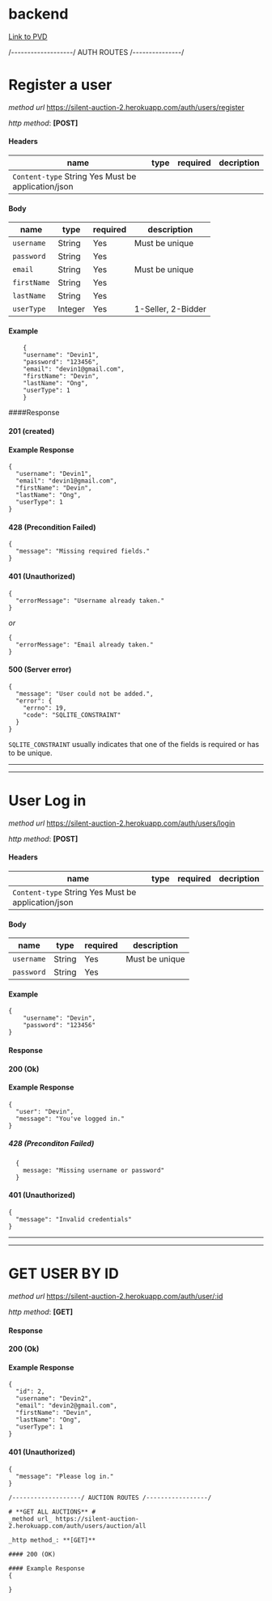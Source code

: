 # backend

[Link to PVD](https://docs.google.com/document/d/1KEZ06Q_yHd8nVpVHYToFzfP6P2m8ZGHwvp02NlnUTfU/edit#)


/-------------------/ AUTH ROUTES /---------------/

# **Register a user** #
_method url_ https://silent-auction-2.herokuapp.com/auth/users/register

_http method_: **[POST]**

#### Headers 

|      name             |   type    |  required  |          decription         |
|-----------------------|-----------|------------|-----------------------------|
|    `Content-type`       String      Yes            Must be application/json  |

#### Body

|    name         |     type     |   required  |      description           |   
|-----------------|--------------|-------------|----------------------------|
|`username`       |   String     |      Yes    |     Must be unique         |
|`password`       |   String     |      Yes    |                            |
|`email`          |   String     |      Yes    |     Must be unique         | 
|`firstName`      |   String     |      Yes    |                            | 
|`lastName`       |   String     |      Yes    |                            | 
|`userType`       |   Integer    |      Yes    |     1-Seller, 2-Bidder     | 

#### Example
```
    {     
	"username": "Devin1",
	"password": "123456",
	"email": "devin1@gmail.com",
	"firstName": "Devin",
	"lastName": "Ong",
	"userType": 1
    }
```

####Response

#### 201 (created)

#### Example Response
```
{
  "username": "Devin1",
  "email": "devin1@gmail.com",
  "firstName": "Devin",
  "lastName": "Ong",
  "userType": 1
}
```

#### 428 (Precondition Failed)
```
{
  "message": "Missing required fields."
}
```

#### 401 (Unauthorized)
```
{
  "errorMessage": "Username already taken."
}
```
*or*
```
{
  "errorMessage": "Email already taken."
}
```

#### 500 (Server error)
```
{
  "message": "User could not be added.",
  "error": {
    "errno": 19,
    "code": "SQLITE_CONSTRAINT"
  }
}
```
`SQLITE_CONSTRAINT` usually indicates that one of the fields is required or has to be unique.


-------------------------------------------------------------
-------------------------------------------------------------


# **User Log in** #
_method url_ https://silent-auction-2.herokuapp.com/auth/users/login

_http method_: **[POST]**

#### Headers 

|      name             |   type    |  required  |          decription         |
|-----------------------|-----------|------------|-----------------------------|
|    `Content-type`       String      Yes            Must be application/json  |

#### Body

|name             |     type     |   required  |      description           |   
|-----------------|--------------|-------------|----------------------------|
|`username`       |   String     |      Yes    |     Must be unique         |
|`password`       |   String     |      Yes    |                            |

#### Example
```
{
	"username": "Devin",
	"password": "123456"
}
```
#### Response

#### 200 (Ok)

#### Example Response
```
{
  "user": "Devin",
  "message": "You've logged in."
}
```
##### 428 (Preconditon Failed)

```
  {
    message: "Missing username or password"
  }
```

#### 401 (Unauthorized)
```
{
  "message": "Invalid credentials"
}
```


-------------------------------------------------------------
-------------------------------------------------------------



# **GET USER BY ID** #
_method url_ https://silent-auction-2.herokuapp.com/auth/user/:id

_http method_: **[GET]**

#### Response

#### 200 (Ok)

#### Example Response
```
{
  "id": 2,
  "username": "Devin2",
  "email": "devin2@gmail.com",
  "firstName": "Devin",
  "lastName": "Ong",
  "userType": 1
}
```

#### 401 (Unauthorized)
```
{
  "message": "Please log in."
}

/-------------------/ AUCTION ROUTES /-----------------/

# **GET ALL AUCTIONS** #
_method url_ https://silent-auction-2.herokuapp.com/auth/users/auction/all

_http method_: **[GET]**

#### 200 (OK)

#### Example Response
{
  
}
